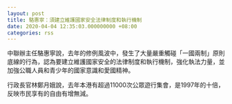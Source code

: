 ```yaml
---
layout: post
title: 駱惠寧：須建立維護國家安全法律制度和執行機制
date: 2020-04-04 12:35:03.000000000 +08:00
categories: rss
---
```


中聯辦主任駱惠寧說，去年的修例風波中，發生了大量嚴重觸碰「一國兩制」原則底線的行為，認為要建立維護國家安全的法律制度和執行機制，強化執法力量，並加強公職人員和青少年的國家意識和愛國精神。

行政長官林鄭月娥說，去年本港有超過11000次公眾遊行集會，是1997年的十倍，反映市民享有的自由有增無減。
